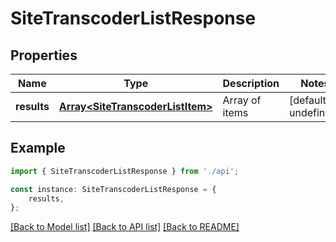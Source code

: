 # SiteTranscoderListResponse


## Properties

Name | Type | Description | Notes
------------ | ------------- | ------------- | -------------
**results** | [**Array&lt;SiteTranscoderListItem&gt;**](SiteTranscoderListItem.md) | Array of items | [default to undefined]

## Example

```typescript
import { SiteTranscoderListResponse } from './api';

const instance: SiteTranscoderListResponse = {
    results,
};
```

[[Back to Model list]](../README.md#documentation-for-models) [[Back to API list]](../README.md#documentation-for-api-endpoints) [[Back to README]](../README.md)

